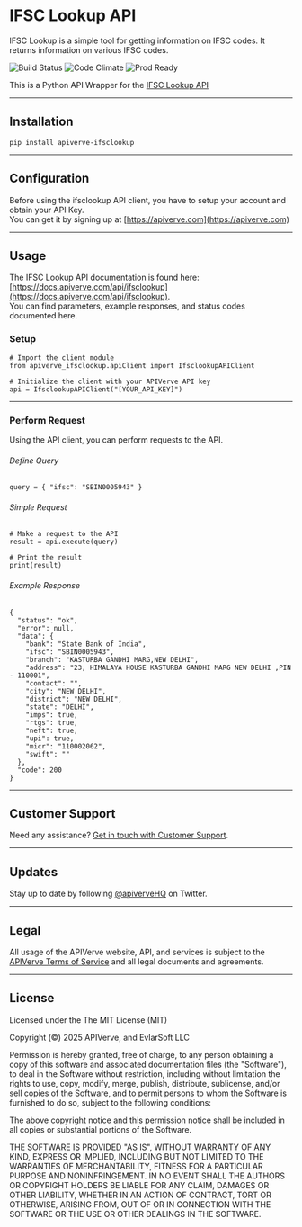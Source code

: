 IFSC Lookup API
============

IFSC Lookup is a simple tool for getting information on IFSC codes. It returns information on various IFSC codes.

![Build Status](https://img.shields.io/badge/build-passing-green)
![Code Climate](https://img.shields.io/badge/maintainability-B-purple)
![Prod Ready](https://img.shields.io/badge/production-ready-blue)

This is a Python API Wrapper for the [IFSC Lookup API](https://apiverve.com/marketplace/api/ifsclookup)

---

## Installation
	pip install apiverve-ifsclookup

---

## Configuration

Before using the ifsclookup API client, you have to setup your account and obtain your API Key.  
You can get it by signing up at [https://apiverve.com](https://apiverve.com)

---

## Usage

The IFSC Lookup API documentation is found here: [https://docs.apiverve.com/api/ifsclookup](https://docs.apiverve.com/api/ifsclookup).  
You can find parameters, example responses, and status codes documented here.

### Setup

```
# Import the client module
from apiverve_ifsclookup.apiClient import IfsclookupAPIClient

# Initialize the client with your APIVerve API key
api = IfsclookupAPIClient("[YOUR_API_KEY]")
```

---


### Perform Request
Using the API client, you can perform requests to the API.

###### Define Query

```
query = { "ifsc": "SBIN0005943" }
```

###### Simple Request

```
# Make a request to the API
result = api.execute(query)

# Print the result
print(result)
```

###### Example Response

```
{
  "status": "ok",
  "error": null,
  "data": {
    "bank": "State Bank of India",
    "ifsc": "SBIN0005943",
    "branch": "KASTURBA GANDHI MARG,NEW DELHI",
    "address": "23, HIMALAYA HOUSE KASTURBA GANDHI MARG NEW DELHI ,PIN - 110001",
    "contact": "",
    "city": "NEW DELHI",
    "district": "NEW DELHI",
    "state": "DELHI",
    "imps": true,
    "rtgs": true,
    "neft": true,
    "upi": true,
    "micr": "110002062",
    "swift": ""
  },
  "code": 200
}
```

---

## Customer Support

Need any assistance? [Get in touch with Customer Support](https://apiverve.com/contact).

---

## Updates
Stay up to date by following [@apiverveHQ](https://twitter.com/apiverveHQ) on Twitter.

---

## Legal

All usage of the APIVerve website, API, and services is subject to the [APIVerve Terms of Service](https://apiverve.com/terms) and all legal documents and agreements.

---

## License
Licensed under the The MIT License (MIT)

Copyright (&copy;) 2025 APIVerve, and EvlarSoft LLC

Permission is hereby granted, free of charge, to any person obtaining a copy of this software and associated documentation files (the "Software"), to deal in the Software without restriction, including without limitation the rights to use, copy, modify, merge, publish, distribute, sublicense, and/or sell copies of the Software, and to permit persons to whom the Software is furnished to do so, subject to the following conditions:

The above copyright notice and this permission notice shall be included in all copies or substantial portions of the Software.

THE SOFTWARE IS PROVIDED "AS IS", WITHOUT WARRANTY OF ANY KIND, EXPRESS OR IMPLIED, INCLUDING BUT NOT LIMITED TO THE WARRANTIES OF MERCHANTABILITY, FITNESS FOR A PARTICULAR PURPOSE AND NONINFRINGEMENT. IN NO EVENT SHALL THE AUTHORS OR COPYRIGHT HOLDERS BE LIABLE FOR ANY CLAIM, DAMAGES OR OTHER LIABILITY, WHETHER IN AN ACTION OF CONTRACT, TORT OR OTHERWISE, ARISING FROM, OUT OF OR IN CONNECTION WITH THE SOFTWARE OR THE USE OR OTHER DEALINGS IN THE SOFTWARE.